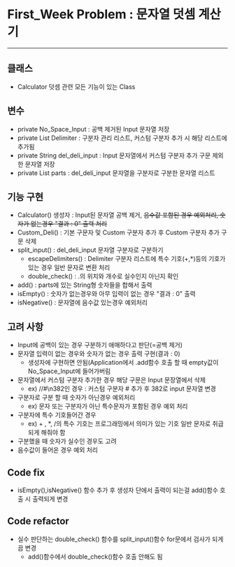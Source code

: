 # First_Week Problem : 문자열 덧셈 계산기
***
## 클래스
- Calculator 덧셈 관련 모든 기능이 있는 Class

## 변수
- private No_Space_Input : 공백 제거된 Input 문자열 저장
- private List<String> Delimiter : 구분자 관리 리스트, 커스텀 구분자 추가 시 해당 리스트에 추가됨
- private String del_deli_input : Input 문자열에서 커스텀 구분자 추가 구문 제외한 문자열 저장 
- private List<String> parts : del_deli_input 문자열을 구분자로 구분한 문자열 리스트

## 기능 구현
- Calculator() 생성자 : Input된 문자열 공백 제거, ~~음수값 포함된 경우 예외처리, 숫자가 없는경우 "결과 : 0" 출력 처리~~
- Custom_Deli() : 기본 구문자 및 Custom 구분자 추가 후 Custom 구분자 추가 구문 삭제
- split_input() : del_deli_input 문자열 구분자로 구분하기
  - escapeDelimiters() : Delimiter 구분자 리스트에 특수 기호(+,*)등의 기호가 있는 경우 일반 문자로 변환 처리
  - double_check() : .의 위치와 개수로 실수인지 아닌지 확인
- add() : parts에 있는 String형 숫자들을 합해서 출력
- isEmpty() : 숫자가 없는경우와 아무 입력이 없는 경우 "결과 : 0" 출력
- isNegative() : 문자열에 음수값 있는경우 예외처리

## 고려 사항
- Input에 공백이 있는 경우 구분하기 애매하다고 판단(=공백 제거)
- 문자열 입력이 없는 경우와 숫자가 없는 경우 출력 구현(결과 : 0)
  - 생성자에 구현하면 안됨(Application에서 .add함수 호출 할 때 empty값이 No_Space_Input에 들어가버림
- 문자열에서 커스텀 구분자 추가한 경우 해당 구문은 Input 문장열에서 삭제
  - ex) //#\n382인 경우 : 커스텀 구분자 # 추가 후 382로 input 문자열 변경
- 구분자로 구분 할 때 숫자가 아닌경우 예외처리
  - ex) 문자 또는 구분자가 아닌 특수문자가 포함된 경우 예외 처리 
- 구분자에 특수 기호들어간 경우
  - ex) + , *, /의 특수 기호는 프로그래밍에서 의미가 있는 기호 일반 문자로 취급되게 해줘야 함
- 구분했을 때 숫자가 실수인 경우도 고려
- 음수값이 들어온 경우 예외 처리

## Code fix
- isEmpty(),isNegative() 함수 추가 후 생성자 단에서 출력이 되는걸 add()함수 호출 시 출력되게 변경

## Code refactor
- 실수 판단하는 double_check() 함수를 split_input()함수 for문에서 검사가 되게끔 변경
  - add()함수에서 double_check()함수 호출 안해도 됨